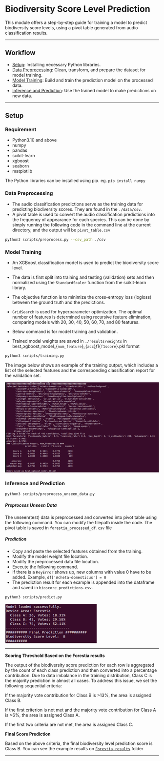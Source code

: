 # **Biodiversity Score Level Prediction**

This module offers a step-by-step guide for training a model to predict biodiversity score levels, using a pivot table generated from audio classification results.  

---
## Workflow
- [Setup](#Setup): Installing necessary Python libraries.
- [Data Preprocessing](#Data-Preprocessing): Clean, transform, and prepare the dataset for model training.
- [Model Training](#Model-Training): Build and train the prediction model on the processed data.
- [Inference and Prediction](#Inference-and-Prediction): Use the trained model to make predictions on new data.
---
## Setup

### Requirement
- Python3.10 and above
- numpy
- pandas
- scikit-learn
- xgboost
- seaborn
- matplotlib

The Python libraries can be installed using pip. eg. `pip install numpy`

### Data Preprocessing

- The audio classification predictions serve as the training data for predicting biodiversity scores. They are found in the `./data/csv`.
- A pivot table is used to convert the audio classification predictions into the frequency of appearance for each species. This can be done by simply running the following code in the command line at the current directory, and the output will be `pivot_table.csv`

```bash
python3 scripts/preprocess.py --csv_path ./csv
```

### Model Training

- An XGBoost classification model is used to predict the biodiversity score level.

- The data is first split into training and testing (validation) sets and then normalized using the `StandardScaler` function from the scikit-learn library.

- The objective function is to minimize the cross-entropy loss (logloss) between the ground truth and the predictions.

- `GridSearch` is used for hyperparameter optimization. The optimal number of features is determined using recursive feature elimination, comparing models with 20, 30, 40, 50, 60, 70, and 80 features.

- Below command is for model training and validation.

- Trained model weights are saved in `./results/weights` in best_xgboost_model_{`num_feature`}_{`acc`}_f1_{`f1score`}.pkl format

```bash
python3 scripts/training.py
```

The image below shows an example of the training output, which includes a list of the selected features and the corresponding classification report for the validation set.

<img src="bio_score_training.png" alt="bio_score_training" width="800">

### Inference and Prediction

```bash
python3 scripts/preprocess_unseen_data.py
```

##### Preprocess Unseen Data
The unseen(test) data is preprocessed and converted into pivot table using the following command. You can modify the filepath inside the code. The pivot table is saved in `forestia_processed_df.csv` file

##### Prediction
- Copy and paste the selected features obtained from the training.
- Modify the model weight file location.
- Modify the preprocessed data file location.
- Execute the following command.
- If there is a `KeyError` shows up, new columns with value 0 have to be added. Example, `df['Acheta-domesticus'] = 0`
- The prediction result for each example is appended into the dataframe and saved in `bioscore_predictions.csv`.

```bash
python3 scripts/predict.py
```

<img src="final_score.png" alt="bio_score_training" width="300">

---

**Scoring Threshold Based on the Forestia results**

The output of the biodiversity score prediction for each row is aggregated by the count of each class prediction and then converted into a percentage contribution. Due to data imbalance in the training distribution, Class C is the majority prediction in almost all cases. To address this issue, we set the following sequential criteria:

If the majority vote contribution for Class B is >13%, the area is assigned Class B.

If the first criterion is not met and the majority vote contribution for Class A is >6%, the area is assigned Class A.

If the first two criteria are not met, the area is assigned Class C.

**Final Score Prediction**

Based on the above criteria, the final biodiversity level prediction score is Class B.
You can see the example results on [`Forestia_results`](./Forestia_results/) folder

---